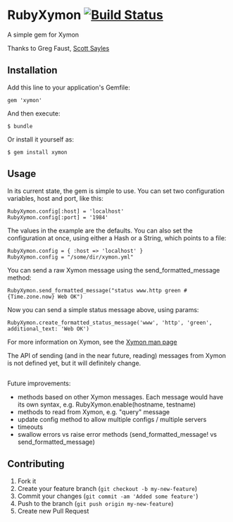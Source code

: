 RubyXymon [![Build Status](https://travis-ci.org/rubyisbeautiful/ruby_xymon.png)](https://travis-ci.org/rubyisbeautiful/ruby_xymon)
========

A simple gem for Xymon

Thanks to Greg Faust, [Scott Sayles](https://github.com/codemariner)

## Installation

Add this line to your application's Gemfile:

    gem 'xymon'

And then execute:

    $ bundle

Or install it yourself as:

    $ gem install xymon

## Usage

In its current state, the gem is simple to use.  You can set two configuration variables, host and port, like this:

    RubyXymon.config[:host] = 'localhost'
    RubyXymon.config[:port] = '1984'

The values in the example are the defaults.
You can also set the configuration at once, using either a Hash or a String, which points to a file:

    RubyXymon.config = { :host => 'localhost' }
    RubyXymon.config = "/some/dir/xymon.yml"

You can send a raw Xymon message using the send_formatted_message method:

    RubyXymon.send_formatted_message("status www.http green #{Time.zone.now} Web OK")

Now you can send a simple status message above, using params:

    RubyXymon.create_formatted_status_message('www', 'http', 'green', additional_text: 'Web OK')

For more information on Xymon, see the [Xymon man page](http://www.xymon.com/xymon/help/manpages/man1/xymon.1.html)

The API of sending (and in the near future, reading) messages from Xymon is not defined yet, but it will definitely change.  

##

Future improvements:
* methods based on other Xymon messages.  Each message would have its own syntax,
  e.g. RubyXymon.enable(hostname, testname)
* methods to read from Xymon, e.g. "query" message
* update config method to allow multiple configs / multiple servers
* timeouts
* swallow errors vs raise error methods (send_formatted_message! vs send_formatted_message)


## Contributing

1. Fork it
2. Create your feature branch (`git checkout -b my-new-feature`)
3. Commit your changes (`git commit -am 'Added some feature'`)
4. Push to the branch (`git push origin my-new-feature`)
5. Create new Pull Request
